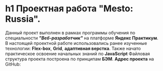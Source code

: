# h1 Проектная работа "Mesto: Russia".
Данный проект выполнен в рамках программы обучения по специальности **_"Веб-разработчик"_** на платформе **Яндекс Практикум**.
В настоящей проектной работе использовались ранее изученные технологии: **Flex-box**, **Grid**, **адаптивная верстка**.
Также начато практическое освоение начальных знаний по **JavaScript** 
Файловая структура проекта построена по принципам **БЭМ**.
**Адрес проекта** на GitHub: